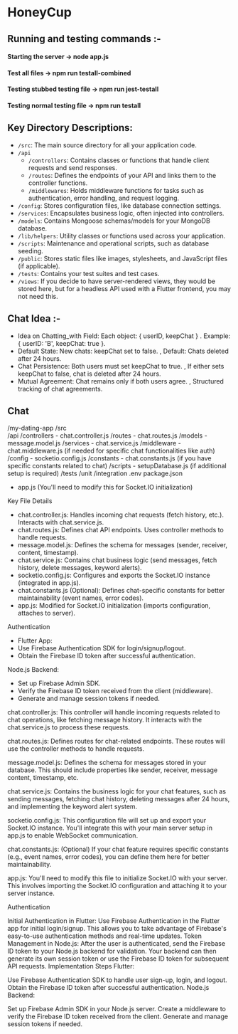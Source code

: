 # HoneyCup
## Running and testing commands :-
#### Starting the server              -> node app.js
#### Test all files                 -> npm run testall-combined
#### Testing stubbed testing file   -> npm run jest-testall
#### Testing normal testing file    -> npm run testall

## Key Directory Descriptions:

- `/src`: The main source directory for all your application code.
- `/api`
    - `/controllers`: Contains classes or functions that handle client requests and send responses.
    - `/routes`: Defines the endpoints of your API and links them to the controller functions.
    - `/middlewares`: Holds middleware functions for tasks such as authentication, error handling, and request logging.
- `/config`: Stores configuration files, like database connection settings.
- `/services`: Encapsulates business logic, often injected into controllers.
- `/models`: Contains Mongoose schemas/models for your MongoDB database.
- `/lib/helpers`: Utility classes or functions used across your application.
- `/scripts`: Maintenance and operational scripts, such as database seeding.
- `/public`: Stores static files like images, stylesheets, and JavaScript files (if applicable).
- `/tests`: Contains your test suites and test cases.
- `/views`: If you decide to have server-rendered views, they would be stored here, but for a headless API used with a Flutter frontend, you may not need this.

## Chat Idea :-
- Idea on Chatting_with Field: Each object: { userID, keepChat } . Example: { userID: 'B', keepChat: true }.
- Default State: New chats: keepChat set to false. , Default: Chats deleted after 24 hours.
- Chat Persistence: Both users must set keepChat to true. , If either sets keepChat to false, chat is deleted after 24 hours.
- Mutual Agreement: Chat remains only if both users agree. , Structured tracking of chat agreements.

## Chat 

/my-dating-app 
  /src       
    /api
      /controllers
        - chat.controller.js
      /routes
        - chat.routes.js
    /models
      - message.model.js
    /services
      - chat.service.js
    /middleware
      - chat.middleware.js (if needed for specific chat functionalities like auth)
    /config
      - socketio.config.js
    /constants
      - chat.constants.js (if you have specific constants related to chat)
    /scripts
      - setupDatabase.js (if additional setup is required)
  /tests
    /unit
    /integration
  .env
  package.json
  - app.js (You'll need to modify this for Socket.IO initialization)

Key File Details

- chat.controller.js: Handles incoming chat requests (fetch history, etc.). Interacts with chat.service.js.
- chat.routes.js: Defines chat API endpoints. Uses controller methods to handle requests.
- message.model.js: Defines the schema for messages (sender, receiver, content, timestamp).
- chat.service.js: Contains chat business logic (send messages, fetch history, delete messages, keyword alerts).
- socketio.config.js: Configures and exports the Socket.IO instance (integrated in app.js).
- chat.constants.js (Optional): Defines chat-specific constants for better maintainability (event names, error codes).
- app.js: Modified for Socket.IO initialization (imports configuration, attaches to server).

Authentication
- Flutter App:
- Use Firebase Authentication SDK for login/signup/logout.
- Obtain the Firebase ID token after successful authentication.

Node.js Backend:
- Set up Firebase Admin SDK.
- Verify the Firebase ID token received from the client (middleware).
- Generate and manage session tokens if needed.

chat.controller.js: This controller will handle incoming requests related to chat operations, like fetching message history. It interacts with the chat.service.js to process these requests.

chat.routes.js: Defines routes for chat-related endpoints. These routes will use the controller methods to handle requests.

message.model.js: Defines the schema for messages stored in your database. This should include properties like sender, receiver, message content, timestamp, etc.

chat.service.js: Contains the business logic for your chat features, such as sending messages, fetching chat history, deleting messages after 24 hours, and implementing the keyword alert system.

socketio.config.js: This configuration file will set up and export your Socket.IO instance. You'll integrate this with your main server setup in app.js to enable WebSocket communication.

chat.constants.js: (Optional) If your chat feature requires specific constants (e.g., event names, error codes), you can define them here for better maintainability.

app.js: You'll need to modify this file to initialize Socket.IO with your server. This involves importing the Socket.IO configuration and attaching it to your server instance.


Authentication

Initial Authentication in Flutter: Use Firebase Authentication in the Flutter app for initial login/signup. This allows you to take advantage of Firebase's easy-to-use authentication methods and real-time updates.
Token Management in Node.js: After the user is authenticated, send the Firebase ID token to your Node.js backend for validation. Your backend can then generate its own session token or use the Firebase ID token for subsequent API requests.
Implementation Steps
Flutter:

Use Firebase Authentication SDK to handle user sign-up, login, and logout.
Obtain the Firebase ID token after successful authentication.
Node.js Backend:

Set up Firebase Admin SDK in your Node.js server.
Create a middleware to verify the Firebase ID token received from the client.
Generate and manage session tokens if needed.
